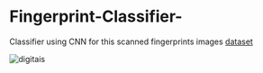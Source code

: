 # Fingerprint-Classifier-
Classifier using CNN for  this scanned fingerprints images [dataset](https://onedrive.live.com/?authkey=!AF-0SxTBwHrFlL0&id=1EE010F02EE2AD2A!585661&cid=1EE010F02EE2AD2A)

![digitais](https://github.com/joaopedro-xy/Fingerprint-Classifier-/assets/85851014/baf4c29b-2cd6-4eb0-bc39-632668ece658)
